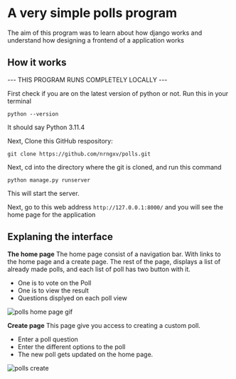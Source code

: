 # A very simple polls program
The aim of this program was to learn about how django works and understand how designing a frontend of a application works

## How it works
--- THIS PROGRAM RUNS COMPLETELY LOCALLY ---

First check if you are on the latest version of python or not. Run this in your terminal
```
python --version
```
It should say Python 3.11.4

Next, Clone this GitHub respository:
```
git clone https://github.com/nrngxv/polls.git
```

Next, cd into the directory where the git is cloned, and run this command
```
python manage.py runserver
```
This will start the server.

Next, go to this web address ```http://127.0.0.1:8000/``` and you will see the home page for the application

## Explaning the interface

**The home page**
The home page consist of a navigation bar. With links to the home page and a create page. 
The rest of the page, displays a list of already made polls, and each list of poll has two button with it.
- One is to vote on the Poll
- One is to view the result
- Questions displyed on each poll view

![polls home page gif](https://github.com/user-attachments/assets/22fd1ded-0ca6-4b9a-8ce0-c32aebd3fd1e)


**Create page**
This page give you access to creating a custom poll. 
- Enter a poll question
- Enter the different options to the poll
- The new poll gets updated on the home page.

![polls create](https://github.com/user-attachments/assets/e1fcfa95-53e7-4b80-8481-8acf97ff8a03)
